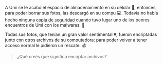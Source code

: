 A Umi se le acabó el espacio de almacenamiento en su celular :iphone:, entonces, para poder borrar sus fotos, las descargó en su compu :computer:. Todavía no había hecho ninguna [copia de seguridad](https://es.wikipedia.org/wiki/Copia_de_seguridad) cuando tuvo lugar uno de los peores encuentros de Umi con los malwares. :ghost:

Todas sus fotos, que tenían un gran valor sentimental :broken_heart:, fueron encriptadas junto con otros archivos de su computadora; para poder volver a tener acceso normal le pidieron un rescate. :moneybag:

> ¿Qué creés que significa encriptar archivos?
